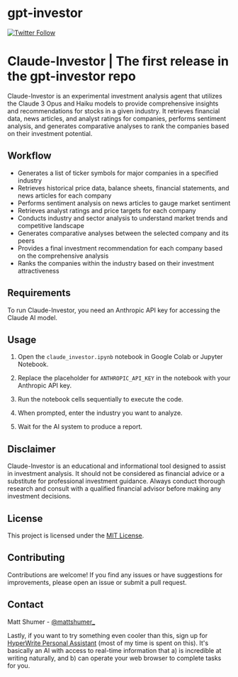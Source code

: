 # gpt-investor

[![Twitter Follow](https://img.shields.io/twitter/follow/mattshumer_?style=social)](https://twitter.com/mattshumer_)
# Claude-Investor | The first release in the gpt-investor repo

Claude-Investor is an experimental investment analysis agent that utilizes the Claude 3 Opus and Haiku models to provide comprehensive insights and recommendations for stocks in a given industry. It retrieves financial data, news articles, and analyst ratings for companies, performs sentiment analysis, and generates comparative analyses to rank the companies based on their investment potential.

## Workflow

- Generates a list of ticker symbols for major companies in a specified industry
- Retrieves historical price data, balance sheets, financial statements, and news articles for each company
- Performs sentiment analysis on news articles to gauge market sentiment
- Retrieves analyst ratings and price targets for each company
- Conducts industry and sector analysis to understand market trends and competitive landscape
- Generates comparative analyses between the selected company and its peers
- Provides a final investment recommendation for each company based on the comprehensive analysis
- Ranks the companies within the industry based on their investment attractiveness

## Requirements

To run Claude-Investor, you need an Anthropic API key for accessing the Claude AI model.

## Usage

1. Open the `claude_investor.ipynb` notebook in Google Colab or Jupyter Notebook.

2. Replace the placeholder for `ANTHROPIC_API_KEY` in the notebook with your Anthropic API key.

3. Run the notebook cells sequentially to execute the code.

4. When prompted, enter the industry you want to analyze.

5. Wait for the AI system to produce a report.

## Disclaimer

Claude-Investor is an educational and informational tool designed to assist in investment analysis. It should not be considered as financial advice or a substitute for professional investment guidance. Always conduct thorough research and consult with a qualified financial advisor before making any investment decisions.

## License

This project is licensed under the [MIT License](LICENSE).

## Contributing

Contributions are welcome! If you find any issues or have suggestions for improvements, please open an issue or submit a pull request.

## Contact

Matt Shumer - [@mattshumer_](https://twitter.com/mattshumer_)

Lastly, if you want to try something even cooler than this, sign up for [HyperWrite Personal Assistant](https://app.hyperwriteai.com/personalassistant) (most of my time is spent on this). It's basically an AI with access to real-time information that a) is incredible at writing naturally, and b) can operate your web browser to complete tasks for you.

